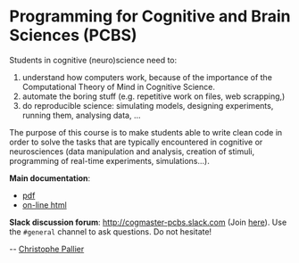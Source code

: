 # Programming for Cognitive and Brain Sciences (PCBS) #

Students in cognitive (neuro)science need to:

1. understand how computers work, because of the importance of the
   Computational Theory of Mind in Cognitive Science.
2. automate the boring stuff (e.g. repetitive work on files, web
   scrapping,)
3. do reproducible science: simulating models, designing experiments, running
   them, analysing data, ...
   

The purpose of this course is to make students able to write clean code in
order to solve the tasks that are typically encountered in cognitive or
neurosciences (data manipulation and analysis, creation of stimuli, programming
of real-time experiments, simulations...). 



**Main documentation**:  
- [pdf](https://media.readthedocs.org/pdf/pcbs/latest/pcbs.pdf) 
- [on-line html](https://pcbs.readthedocs.io/en/latest/)

**Slack discussion forum**: <http://cogmaster-pcbs.slack.com> (Join [here](https://join.slack.com/t/cogmaster-pcbs/shared_invite/enQtNzc2MDQ0OTQ4NTUwLWYzZTNmMGQyMzJhOGJlYzZjOGM3NTU1MTZiMDcyMGI5MjlkMjljY2RlMjAzNzk0ODMxZDU1YjBlNWQ4N2U0MmQ)). Use the ``#general`` channel to ask questions. Do not hesitate!

--
[Christophe Pallier](http://www.pallier.org)

